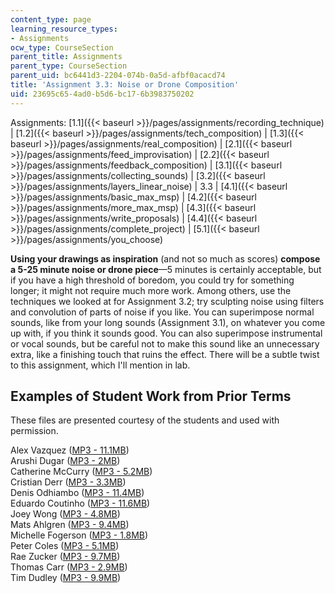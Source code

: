 ```yaml
---
content_type: page
learning_resource_types:
- Assignments
ocw_type: CourseSection
parent_title: Assignments
parent_type: CourseSection
parent_uid: bc6441d3-2204-074b-0a5d-afbf0acacd74
title: 'Assignment 3.3: Noise or Drone Composition'
uid: 23695c65-4ad0-b5d6-bc17-6b3983750202
---
```


  

Assignments: [1.1]({{< baseurl >}}/pages/assignments/recording_technique) | [1.2]({{< baseurl >}}/pages/assignments/tech_composition) | [1.3]({{< baseurl >}}/pages/assignments/real_composition) | [2.1]({{< baseurl >}}/pages/assignments/feed_improvisation) | [2.2]({{< baseurl >}}/pages/assignments/feedback_composition) | [3.1]({{< baseurl >}}/pages/assignments/collecting_sounds) | [3.2]({{< baseurl >}}/pages/assignments/layers_linear_noise) | 3.3 | [4.1]({{< baseurl >}}/pages/assignments/basic_max_msp) | [4.2]({{< baseurl >}}/pages/assignments/more_max_msp) | [4.3]({{< baseurl >}}/pages/assignments/write_proposals) | [4.4]({{< baseurl >}}/pages/assignments/complete_project) | [5.1]({{< baseurl >}}/pages/assignments/you_choose)

  

**Using your drawings as inspiration** (and not so much as scores) **compose a 5-25 minute noise or drone piece**—5 minutes is certainly acceptable, but if you have a high threshold of boredom, you could try for something longer; it might not require much more work. Among others, use the techniques we looked at for Assignment 3.2; try sculpting noise using filters and convolution of parts of noise if you like. You can superimpose normal sounds, like from your long sounds (Assignment 3.1), on whatever you come up with, if you think it sounds good. You can also superimpose instrumental or vocal sounds, but be careful not to make this sound like an unnecessary extra, like a finishing touch that ruins the effect. There will be a subtle twist to this assignment, which I'll mention in lab.

Examples of Student Work from Prior Terms
-----------------------------------------

These files are presented courtesy of the students and used with permission.

Alex Vazquez ([MP3 - 11.1MB](/ans7870/21m/21m.361/s08/assignments/3.3/alex-3.3.mp3))  
Arushi Dugar ([MP3 - 2MB](/ans7870/21m/21m.361/s08/assignments/3.3/arushi-3.3.mp3))  
Catherine McCurry ([MP3 - 5.2MB](/ans7870/21m/21m.361/s08/assignments/3.3/catherine-3.3.mp3))  
Cristian Derr ([MP3 - 3.3MB](/ans7870/21m/21m.361/s08/assignments/3.3/cristian-3.3.mp3))  
Denis Odhiambo ([MP3 - 11.4MB](/ans7870/21m/21m.361/s08/assignments/3.3/denis-3.3.mp3))  
Eduardo Coutinho ([MP3 - 11.6MB](/ans7870/21m/21m.361/s08/assignments/3.3/eduardo-3.3.mp3))  
Joey Wong ([MP3 - 4.8MB](/ans7870/21m/21m.361/s08/assignments/3.3/joey-3.3.mp3))  
Mats Ahlgren ([MP3 - 9.4MB](/ans7870/21m/21m.361/s08/assignments/3.3/mats-3.3.mp3))  
Michelle Fogerson ([MP3 - 1.8MB](/ans7870/21m/21m.361/s08/assignments/3.3/michelle-3.3.mp3))  
Peter Coles ([MP3 - 5.1MB](/ans7870/21m/21m.361/s08/assignments/3.3/peter-3.3.mp3))  
Rae Zucker ([MP3 - 9.7MB](/ans7870/21m/21m.361/s08/assignments/3.3/rae-3.3.mp3))  
Thomas Carr ([MP3 - 2.9MB](/ans7870/21m/21m.361/s08/assignments/3.3/thomas-3.3.mp3))  
Tim Dudley ([MP3 - 9.9MB](/ans7870/21m/21m.361/s08/assignments/3.3/tim-3.3.mp3))